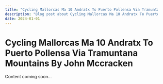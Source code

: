 ```yaml
---
title: "Cycling Mallorcas Ma 10 Andratx To Puerto Pollensa Via Tramuntana Mountains By John Mccracken"
description: "Blog post about Cycling Mallorcas Ma 10 Andratx To Puerto Pollensa Via Tramuntana Mountains By John Mccracken"
date: 2024-01-01
---
```


# Cycling Mallorcas Ma 10 Andratx To Puerto Pollensa Via Tramuntana Mountains By John Mccracken

Content coming soon...

